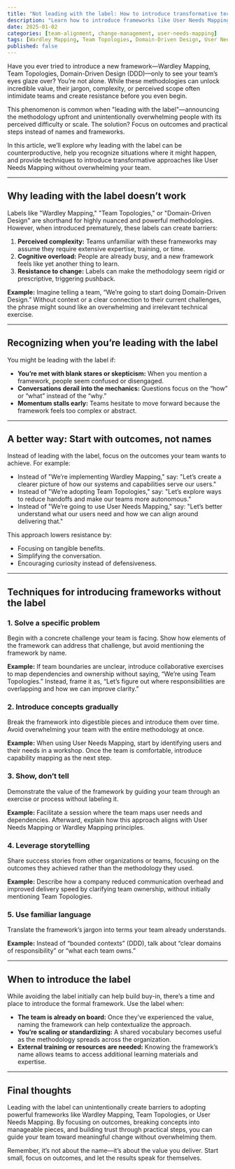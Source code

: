 ```yaml
---
title: "Not leading with the label: How to introduce transformative techniques without overwhelming your teams"
description: "Learn how to introduce frameworks like User Needs Mapping, Wardley Mapping, or Team Topologies without overwhelming your teams by focusing on practical outcomes instead of labels."
date: 2025-01-02
categories: [team-alignment, change-management, user-needs-mapping]
tags: [Wardley Mapping, Team Topologies, Domain-Driven Design, User Needs Mapping, organizational change]
published: false
---
```


Have you ever tried to introduce a new framework—Wardley Mapping, Team Topologies, Domain-Driven Design (DDD)—only to see your team’s eyes glaze over? You’re not alone. While these methodologies can unlock incredible value, their jargon, complexity, or perceived scope often intimidate teams and create resistance before you even begin.

This phenomenon is common when "leading with the label"—announcing the methodology upfront and unintentionally overwhelming people with its perceived difficulty or scale. The solution? Focus on outcomes and practical steps instead of names and frameworks.

In this article, we’ll explore why leading with the label can be counterproductive, help you recognize situations where it might happen, and provide techniques to introduce transformative approaches like User Needs Mapping without overwhelming your team.

---

## Why leading with the label doesn’t work

Labels like "Wardley Mapping," "Team Topologies," or "Domain-Driven Design" are shorthand for highly nuanced and powerful methodologies. However, when introduced prematurely, these labels can create barriers:

1. **Perceived complexity:** Teams unfamiliar with these frameworks may assume they require extensive expertise, training, or time.
2. **Cognitive overload:** People are already busy, and a new framework feels like yet another thing to learn.
3. **Resistance to change:** Labels can make the methodology seem rigid or prescriptive, triggering pushback.

**Example:** Imagine telling a team, “We’re going to start doing Domain-Driven Design.” Without context or a clear connection to their current challenges, the phrase might sound like an overwhelming and irrelevant technical exercise.

---

## Recognizing when you’re leading with the label

You might be leading with the label if:

- **You’re met with blank stares or skepticism:** When you mention a framework, people seem confused or disengaged.
- **Conversations derail into the mechanics:** Questions focus on the “how” or “what” instead of the “why.”
- **Momentum stalls early:** Teams hesitate to move forward because the framework feels too complex or abstract.

---

## A better way: Start with outcomes, not names

Instead of leading with the label, focus on the outcomes your team wants to achieve. For example:

- Instead of "We’re implementing Wardley Mapping," say: "Let’s create a clearer picture of how our systems and capabilities serve our users."
- Instead of "We’re adopting Team Topologies," say: "Let’s explore ways to reduce handoffs and make our teams more autonomous."
- Instead of "We’re going to use User Needs Mapping," say: "Let’s better understand what our users need and how we can align around delivering that."

This approach lowers resistance by:
- Focusing on tangible benefits.
- Simplifying the conversation.
- Encouraging curiosity instead of defensiveness.

---

## Techniques for introducing frameworks without the label

### 1. Solve a specific problem

Begin with a concrete challenge your team is facing. Show how elements of the framework can address that challenge, but avoid mentioning the framework by name.

**Example:** If team boundaries are unclear, introduce collaborative exercises to map dependencies and ownership without saying, “We’re using Team Topologies.” Instead, frame it as, “Let’s figure out where responsibilities are overlapping and how we can improve clarity.”

### 2. Introduce concepts gradually

Break the framework into digestible pieces and introduce them over time. Avoid overwhelming your team with the entire methodology at once.

**Example:** When using User Needs Mapping, start by identifying users and their needs in a workshop. Once the team is comfortable, introduce capability mapping as the next step.

### 3. Show, don’t tell

Demonstrate the value of the framework by guiding your team through an exercise or process without labeling it.

**Example:** Facilitate a session where the team maps user needs and dependencies. Afterward, explain how this approach aligns with User Needs Mapping or Wardley Mapping principles.

### 4. Leverage storytelling

Share success stories from other organizations or teams, focusing on the outcomes they achieved rather than the methodology they used.

**Example:** Describe how a company reduced communication overhead and improved delivery speed by clarifying team ownership, without initially mentioning Team Topologies.

### 5. Use familiar language

Translate the framework’s jargon into terms your team already understands.

**Example:** Instead of “bounded contexts” (DDD), talk about “clear domains of responsibility” or “what each team owns.”

---

## When to introduce the label

While avoiding the label initially can help build buy-in, there’s a time and place to introduce the formal framework. Use the label when:
- **The team is already on board:** Once they’ve experienced the value, naming the framework can help contextualize the approach.
- **You’re scaling or standardizing:** A shared vocabulary becomes useful as the methodology spreads across the organization.
- **External training or resources are needed:** Knowing the framework’s name allows teams to access additional learning materials and expertise.

---

## Final thoughts

Leading with the label can unintentionally create barriers to adopting powerful frameworks like Wardley Mapping, Team Topologies, or User Needs Mapping. By focusing on outcomes, breaking concepts into manageable pieces, and building trust through practical steps, you can guide your team toward meaningful change without overwhelming them.

Remember, it’s not about the name—it’s about the value you deliver. Start small, focus on outcomes, and let the results speak for themselves.

